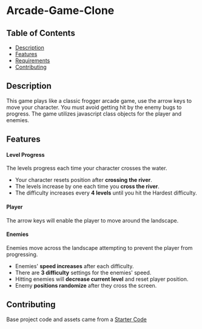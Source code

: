 # Arcade-Game-Clone

## Table of Contents

* [Description](#Description)
* [Features](#Features)
* [Requirements](#Requirements)
* [Contributing](#Contributing)

## Description

This game plays like a classic frogger arcade game, use the arrow keys to move your character. You must avoid getting hit by the enemy bugs to progress. The game utilizes javascript class objects for the player and enemies.

## Features

#### Level Progress

The levels progress each time your character crosses the water.

- Your character resets position after **crossing the river**.
- The levels increase by one each time you **cross the river**.
- The difficulty increases every **4 levels** until you hit the Hardest difficulty.

#### Player

The arrow keys will enable the player to move around the landscape.

#### Enemies

Enemies move across the landscape attempting to prevent the player from progressing.

- Enemies' **speed increases** after each difficulty.
- There are **3 difficulty** settings for the enemies' speed.
- Hitting enemies will **decrease current level** and reset player position.
- Enemy **positions randomize** after they cross the screen.

## Contributing

Base project code and assets came from a [Starter Code](https://github.com/udacity/frontend-nanodegree-arcade-game)
